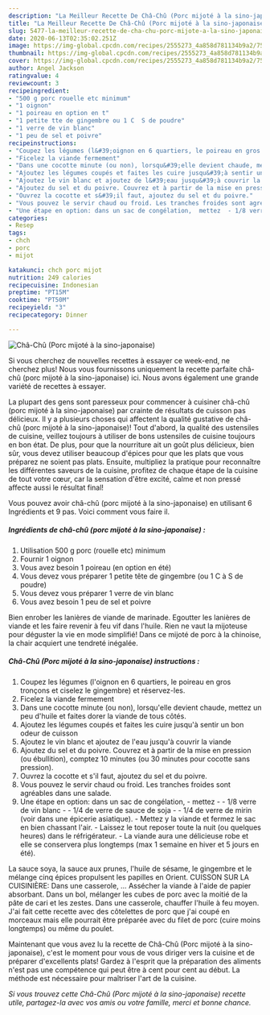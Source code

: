 ```yaml
---
description: "La Meilleur Recette De Châ-Chû (Porc mijoté à la sino-japonaise)"
title: "La Meilleur Recette De Châ-Chû (Porc mijoté à la sino-japonaise)"
slug: 5477-la-meilleur-recette-de-cha-chu-porc-mijote-a-la-sino-japonaise
date: 2020-06-13T02:35:02.251Z
image: https://img-global.cpcdn.com/recipes/2555273_4a858d781134b9a2/751x532cq70/cha-chu-porc-mijote-a-la-sino-japonaise-photo-principale-de-la-recette.jpg
thumbnail: https://img-global.cpcdn.com/recipes/2555273_4a858d781134b9a2/751x532cq70/cha-chu-porc-mijote-a-la-sino-japonaise-photo-principale-de-la-recette.jpg
cover: https://img-global.cpcdn.com/recipes/2555273_4a858d781134b9a2/751x532cq70/cha-chu-porc-mijote-a-la-sino-japonaise-photo-principale-de-la-recette.jpg
author: Angel Jackson
ratingvalue: 4
reviewcount: 3
recipeingredient:
- "500 g porc rouelle etc minimum"
- "1 oignon"
- "1 poireau en option en t"
- "1 petite tte de gingembre ou 1 C  S de poudre"
- "1 verre de vin blanc"
- "1 peu de sel et poivre"
recipeinstructions:
- "Coupez les légumes (l&#39;oignon en 6 quartiers, le poireau en gros tronçons et ciselez le gingembre) et réservez-les."
- "Ficelez la viande fermement"
- "Dans une cocotte minute (ou non), lorsqu&#39;elle devient chaude, mettez un peu d&#39;huile et faites dorer la viande de tous côtés."
- "Ajoutez les légumes coupés et faites les cuire jusqu&#39;à sentir un bon odeur de cuisson"
- "Ajoutez le vin blanc et ajoutez de l&#39;eau jusqu&#39;à couvrir la viande"
- "Ajoutez du sel et du poivre. Couvrez et à partir de la mise en pression (ou ébullition), comptez 10 minutes (ou 30 minutes pour cocotte sans pression)."
- "Ouvrez la cocotte et s&#39;il faut, ajoutez du sel et du poivre."
- "Vous pouvez le servir chaud ou froid. Les tranches froides sont agréables dans une salade."
- "Une étape en option: dans un sac de congélation,  mettez  - 1/8 verre de vin blanc - 1/4 de verre de sauce de soja  - 1/4 de verre de mirin (voir dans une épicerie asiatique).  Mettez y la viande et fermez le sac en bien chassant l&#39;air.  Laissez le tout reposer toute la nuit (ou quelques heures) dans le réfrigérateur. La viande aura une délicieuse robe et elle se conservera plus longtemps (max 1 semaine en hiver et 5 jours en été)."
categories:
- Resep
tags:
- chch
- porc
- mijot

katakunci: chch porc mijot 
nutrition: 249 calories
recipecuisine: Indonesian
preptime: "PT15M"
cooktime: "PT50M"
recipeyield: "3"
recipecategory: Dinner

---
```



![Châ-Chû (Porc mijoté à la sino-japonaise)](https://img-global.cpcdn.com/recipes/2555273_4a858d781134b9a2/751x532cq70/cha-chu-porc-mijote-a-la-sino-japonaise-photo-principale-de-la-recette.jpg)

Si vous cherchez de nouvelles recettes à essayer ce week-end, ne cherchez plus! Nous vous fournissons uniquement la recette parfaite châ-chû (porc mijoté à la sino-japonaise) ici. Nous avons également une grande variété de recettes à essayer.

La plupart des gens sont paresseux pour commencer à cuisiner châ-chû (porc mijoté à la sino-japonaise) par crainte de résultats de cuisson pas délicieux. Il y a plusieurs choses qui affectent la qualité gustative de châ-chû (porc mijoté à la sino-japonaise)! Tout d'abord, la qualité des ustensiles de cuisine, veillez toujours à utiliser de bons ustensiles de cuisine toujours en bon état. De plus, pour que la nourriture ait un goût plus délicieux, bien sûr, vous devez utiliser beaucoup d'épices pour que les plats que vous préparez ne soient pas plats. Ensuite, multipliez la pratique pour reconnaître les différentes saveurs de la cuisine, profitez de chaque étape de la cuisine de tout votre cœur, car la sensation d'être excité, calme et non pressé affecte aussi le résultat final!

<!--inarticleads1-->

Vous pouvez avoir châ-chû (porc mijoté à la sino-japonaise) en utilisant 6 Ingrédients et 9 pas. Voici comment vous faire il.

##### Ingrédients de châ-chû (porc mijoté à la sino-japonaise) :

1. Utilisation 500 g porc (rouelle etc) minimum
1. Fournir 1 oignon
1. Vous avez besoin 1 poireau (en option en été)
1. Vous devez vous préparer 1 petite tête de gingembre (ou 1 C à S de poudre)
1. Vous devez vous préparer 1 verre de vin blanc
1. Vous avez besoin 1 peu de sel et poivre


Bien enrober les lanières de viande de marinade. Egoutter les lanières de viande et les faire revenir à feu vif dans l&#39;huile. Rien ne vaut la mijoteuse pour déguster la vie en mode simplifié! Dans ce mijoté de porc à la chinoise, la chair acquiert une tendreté inégalée. 

<!--inarticleads2-->

##### Châ-Chû (Porc mijoté à la sino-japonaise) instructions :

1. Coupez les légumes (l&#39;oignon en 6 quartiers, le poireau en gros tronçons et ciselez le gingembre) et réservez-les.
1. Ficelez la viande fermement
1. Dans une cocotte minute (ou non), lorsqu&#39;elle devient chaude, mettez un peu d&#39;huile et faites dorer la viande de tous côtés.
1. Ajoutez les légumes coupés et faites les cuire jusqu&#39;à sentir un bon odeur de cuisson
1. Ajoutez le vin blanc et ajoutez de l&#39;eau jusqu&#39;à couvrir la viande
1. Ajoutez du sel et du poivre. Couvrez et à partir de la mise en pression (ou ébullition), comptez 10 minutes (ou 30 minutes pour cocotte sans pression).
1. Ouvrez la cocotte et s&#39;il faut, ajoutez du sel et du poivre.
1. Vous pouvez le servir chaud ou froid. Les tranches froides sont agréables dans une salade.
1. Une étape en option: dans un sac de congélation,  - mettez  - - 1/8 verre de vin blanc - - 1/4 de verre de sauce de soja  - - 1/4 de verre de mirin (voir dans une épicerie asiatique).  - Mettez y la viande et fermez le sac en bien chassant l&#39;air.  - Laissez le tout reposer toute la nuit (ou quelques heures) dans le réfrigérateur. - La viande aura une délicieuse robe et elle se conservera plus longtemps (max 1 semaine en hiver et 5 jours en été).


La sauce soya, la sauce aux prunes, l&#39;huile de sésame, le gingembre et le mélange cinq épices propulsent les papilles en Orient. CUISSON SUR LA CUISINIÈRE: Dans une casserole, … Assécher la viande à l&#39;aide de papier absorbant. Dans un bol, mélanger les cubes de porc avec la moitié de la pâte de cari et les zestes. Dans une casserole, chauffer l&#39;huile à feu moyen. J&#39;ai fait cette recette avec des côtelettes de porc que j&#39;ai coupé en morceaux mais elle pourrait être préparée avec du filet de porc (cuire moins longtemps) ou même du poulet. 

<!--inarticleads1-->

<p>
Maintenant que vous avez lu la recette de Châ-Chû (Porc mijoté à la sino-japonaise), c'est le moment pour vous de vous diriger vers la cuisine et de préparer d'excellents plats! Gardez à l'esprit que la préparation des aliments n'est pas une compétence qui peut être à cent pour cent au début. La méthode est nécessaire pour maîtriser l'art de la cuisine.
</p>

<p>
<i>Si vous trouvez cette Châ-Chû (Porc mijoté à la sino-japonaise) recette utile, partagez-la avec vos amis ou votre famille, merci et bonne chance.</i>
</p>
